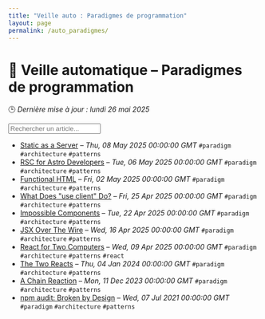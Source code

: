 ```yaml
---
title: "Veille auto : Paradigmes de programmation"
layout: page
permalink: /auto_paradigmes/
---
```


# 🧠 Veille automatique – Paradigmes de programmation

🕒 *Dernière mise à jour : lundi 26 mai 2025*

<div class="search-container">
  <input type="text" id="article-search" placeholder="Rechercher un article...">
  <div class="tag-filters" id="tag-filters">
    <!-- Les filtres par tag seront générés dynamiquement -->
  </div>
</div>

- <span data-article='{"title":"Static as a Server","link":"https://overreacted.io/static-as-a-server/","date":"Thu, 08 May 2025 00:00:00 GMT","tags":["paradigm","architecture","patterns"]}'>[Static as a Server](https://overreacted.io/static-as-a-server/) – *Thu, 08 May 2025 00:00:00 GMT* `#paradigm` `#architecture` `#patterns`</span>
- <span data-article='{"title":"RSC for Astro Developers","link":"https://overreacted.io/rsc-for-astro-developers/","date":"Tue, 06 May 2025 00:00:00 GMT","tags":["paradigm","architecture","patterns"]}'>[RSC for Astro Developers](https://overreacted.io/rsc-for-astro-developers/) – *Tue, 06 May 2025 00:00:00 GMT* `#paradigm` `#architecture` `#patterns`</span>
- <span data-article='{"title":"Functional HTML","link":"https://overreacted.io/functional-html/","date":"Fri, 02 May 2025 00:00:00 GMT","tags":["paradigm","architecture","patterns"]}'>[Functional HTML](https://overreacted.io/functional-html/) – *Fri, 02 May 2025 00:00:00 GMT* `#paradigm` `#architecture` `#patterns`</span>
- <span data-article='{"title":"What Does \"use client\" Do?","link":"https://overreacted.io/what-does-use-client-do/","date":"Fri, 25 Apr 2025 00:00:00 GMT","tags":["paradigm","architecture","patterns"]}'>[What Does "use client" Do?](https://overreacted.io/what-does-use-client-do/) – *Fri, 25 Apr 2025 00:00:00 GMT* `#paradigm` `#architecture` `#patterns`</span>
- <span data-article='{"title":"Impossible Components","link":"https://overreacted.io/impossible-components/","date":"Tue, 22 Apr 2025 00:00:00 GMT","tags":["paradigm","architecture","patterns"]}'>[Impossible Components](https://overreacted.io/impossible-components/) – *Tue, 22 Apr 2025 00:00:00 GMT* `#paradigm` `#architecture` `#patterns`</span>
- <span data-article='{"title":"JSX Over The Wire","link":"https://overreacted.io/jsx-over-the-wire/","date":"Wed, 16 Apr 2025 00:00:00 GMT","tags":["paradigm","architecture","patterns"]}'>[JSX Over The Wire](https://overreacted.io/jsx-over-the-wire/) – *Wed, 16 Apr 2025 00:00:00 GMT* `#paradigm` `#architecture` `#patterns`</span>
- <span data-article='{"title":"React for Two Computers","link":"https://overreacted.io/react-for-two-computers/","date":"Wed, 09 Apr 2025 00:00:00 GMT","tags":["paradigm","architecture","patterns","react"]}'>[React for Two Computers](https://overreacted.io/react-for-two-computers/) – *Wed, 09 Apr 2025 00:00:00 GMT* `#paradigm` `#architecture` `#patterns` `#react`</span>
- <span data-article='{"title":"The Two Reacts","link":"https://overreacted.io/the-two-reacts/","date":"Thu, 04 Jan 2024 00:00:00 GMT","tags":["paradigm","architecture","patterns"]}'>[The Two Reacts](https://overreacted.io/the-two-reacts/) – *Thu, 04 Jan 2024 00:00:00 GMT* `#paradigm` `#architecture` `#patterns`</span>
- <span data-article='{"title":"A Chain Reaction","link":"https://overreacted.io/a-chain-reaction/","date":"Mon, 11 Dec 2023 00:00:00 GMT","tags":["paradigm","architecture","patterns"]}'>[A Chain Reaction](https://overreacted.io/a-chain-reaction/) – *Mon, 11 Dec 2023 00:00:00 GMT* `#paradigm` `#architecture` `#patterns`</span>
- <span data-article='{"title":"npm audit: Broken by Design","link":"https://overreacted.io/npm-audit-broken-by-design/","date":"Wed, 07 Jul 2021 00:00:00 GMT","tags":["paradigm","architecture","patterns"]}'>[npm audit: Broken by Design](https://overreacted.io/npm-audit-broken-by-design/) – *Wed, 07 Jul 2021 00:00:00 GMT* `#paradigm` `#architecture` `#patterns`</span>


<script>
document.addEventListener('DOMContentLoaded', function() {
  function filterArticles() {
    const input = document.getElementById('article-search');
    const filter = input.value.toLowerCase();
    const items = document.getElementsByTagName('li');
    
    for (let i = 0; i < items.length; i++) {
      const item = items[i];
      const text = item.textContent.toLowerCase();
      if (text.indexOf(filter) > -1) {
        item.style.display = "";
      } else {
        item.style.display = "none";
      }
    }
  }

  // Extraction de tous les tags présents dans les articles
  const tagElements = document.querySelectorAll('code');
  const tags = new Set();
  
  tagElements.forEach(el => {
    if (el.textContent.startsWith('#')) {
      tags.add(el.textContent.substring(1));
    }
  });
  
  // Génération des filtres par tag
  const tagFiltersContainer = document.getElementById('tag-filters');
  if (tagFiltersContainer) {
    tags.forEach(tag => {
      const tagBtn = document.createElement('button');
      tagBtn.className = 'tag-filter-btn';
      tagBtn.textContent = '#' + tag;
      tagBtn.onclick = function() {
        document.getElementById('article-search').value = tag;
        filterArticles();
      };
      tagFiltersContainer.appendChild(tagBtn);
    });
  }
  
  // Attacher l'événement de filtrage au champ de recherche
  const searchInput = document.getElementById('article-search');
  if (searchInput) {
    searchInput.addEventListener('input', filterArticles);
  }
});
</script>